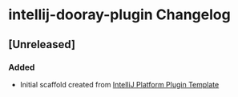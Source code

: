 <!-- Keep a Changelog guide -> https://keepachangelog.com -->

# intellij-dooray-plugin Changelog

## [Unreleased]
### Added
- Initial scaffold created from [IntelliJ Platform Plugin Template](https://github.com/JetBrains/intellij-platform-plugin-template)
